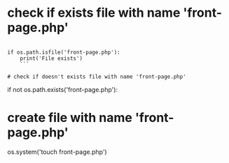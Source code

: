 # check if exists file with name 'front-page.php'
```

if os.path.isfile('front-page.php'):
    print('File exists')
    ```

# check if doesn't exists file with name 'front-page.php'
```
if not os.path.exists('front-page.php'):
# create file with name 'front-page.php'
os.system('touch front-page.php')
```
